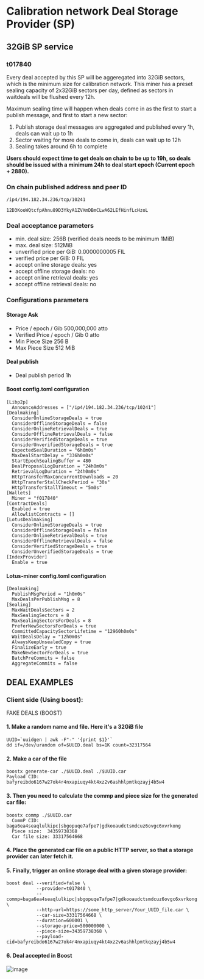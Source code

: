 # Calibration network Deal Storage Provider (SP)

## 32GiB SP service
### t017840
Every deal accepted by this SP will be aggeregated into 32GiB sectors, which is the minimum size for calibration network. 
This miner has a preset sealing capacity of 2x32GiB sectors per day, defined as sectors in waitdeals will be flushed every 12h.   

Maximum sealing time will happen when deals come in as the first to start a publish message, and first to start a new sector:  
1. Publish storage deal messages are aggregated and published every 1h, deals can wait up to 1h
2. Sector waiting for more deals to come in, deals can wait up to 12h 
3. Sealing takes around 6h to complete 

  **Users should expect time to get deals on chain to be up to 19h, so deals should be issued with a minimum 24h to deal start epoch (Current epoch + 2880).**
  
### On chain published address and peer ID
`/ip4/194.182.34.236/tcp/10241`

`12D3KooWQtcfpAhnu89D3YkyA1ZVXmDBmCLwA62LEfHinfLcHzoL`

### Deal acceptance parameters
- min. deal size: 256B (verified deals needs to be minimum 1MiB)
- max. deal size: 512MiB
- unverified price per GiB: 0.0000000005 FIL
- verified price per GiB: 0 FIL
- accept online storage deals: yes
- accept offline storage deals: no
- accept online retrieval deals: yes
- accept offline retrieval deals: no

### Configurations parameters
#### Storage Ask
- Price / epoch / Gib	500,000,000 atto
- Verified Price / epoch / Gib	0 atto
- Min Piece Size	256 B
- Max Piece Size	512 MiB
#### Deal publish
- Deal publish period	1h
#### Boost config.toml configuration
```
[Libp2p]
  AnnounceAddresses = ["/ip4/194.182.34.236/tcp/10241"]
[Dealmaking]
  ConsiderOnlineStorageDeals = true
  ConsiderOfflineStorageDeals = false
  ConsiderOnlineRetrievalDeals = true
  ConsiderOfflineRetrievalDeals = false
  ConsiderVerifiedStorageDeals = true
  ConsiderUnverifiedStorageDeals = true
  ExpectedSealDuration = "6h0m0s"
  MaxDealStartDelay = "336h0m0s"
  StartEpochSealingBuffer = 480
  DealProposalLogDuration = "24h0m0s"
  RetrievalLogDuration = "24h0m0s"
  HttpTransferMaxConcurrentDownloads = 20
  HttpTransferStallCheckPeriod = "30s"
  HttpTransferStallTimeout = "5m0s"
[Wallets]
  Miner = "f017840"
[ContractDeals]
  Enabled = true
  AllowlistContracts = []
[LotusDealmaking]
  ConsiderOnlineStorageDeals = true
  ConsiderOfflineStorageDeals = false
  ConsiderOnlineRetrievalDeals = true
  ConsiderOfflineRetrievalDeals = false
  ConsiderVerifiedStorageDeals = true
  ConsiderUnverifiedStorageDeals = true
[IndexProvider]
  Enable = true
```
#### Lotus-miner config.toml configuration
```
[Dealmaking]
  PublishMsgPeriod = "1h0m0s"
  MaxDealsPerPublishMsg = 8
[Sealing]
  MaxWaitDealsSectors = 2
  MaxSealingSectors = 8
  MaxSealingSectorsForDeals = 8
  PreferNewSectorsForDeals = true
  CommittedCapacitySectorLifetime = "12960h0m0s"
  WaitDealsDelay = "12h0m0s"
  AlwaysKeepUnsealedCopy = true
  FinalizeEarly = true
  MakeNewSectorForDeals = true
  BatchPreCommits = false
  AggregateCommits = false
```


## DEAL EXAMPLES

### Client side (Using boost):
FAKE DEALS (BOOST)
#### 1. Make a random name and file. Here it's a 32GiB file
```
UUID=`uuidgen | awk -F"-" '{print $1}'`
dd if=/dev/urandom of=$UUID.deal bs=1K count=32317564
```
#### 2. Make a car of the file
```
boostx generate-car ./$UUID.deal ./$UUID.car
Payload CID:  bafyreibdo6167w27ok4r4nxapiuqy4kt4xz2v6ashhlpmtkqzayj4b5w4
```
#### 3. Then you need to calculate the commp and piece size for the generated car file:
```
boostx commp ./$UUID.car
  CommP CID:  baga6ea4seaqlulkipc|sbgopuqe7afpe7|gdkooaudctsmdcuz6ovgc6xvrkong
  Piece size:  34359738368
  Car file size: 33317564668 
```
#### 4. Place the generated car file on a public HTTP server, so that a storage provider can later fetch it.
#### 5. Finally, trigger an online storage deal with a given storage provider:
```
boost deal --verified=false \
           --provider=t017840 \
           --commp=baga6ea4seaqlulkipc|sbgopuqe7afpe7|gdkooaudctsmdcuz6ovgc6xvrkong \
           --http-url=https://some_http_server/Your_UUID_file.car \
           --car-size=33317564668 \
           --duration=600001 \
           --storage-price=500000000 \
           --piece-size=34359738368 \
           --payload-cid=bafyreibdo6167w27ok4r4nxapiuqy4kt4xz2v6ashhlpmtkqzayj4b5w4
```
#### 6. Deal accepted in Boost
![image](https://github.com/benjaminh83/fvm-calib-deal-miners/assets/14029124/38ddb01f-2d0f-4220-af27-93822124eabb)
